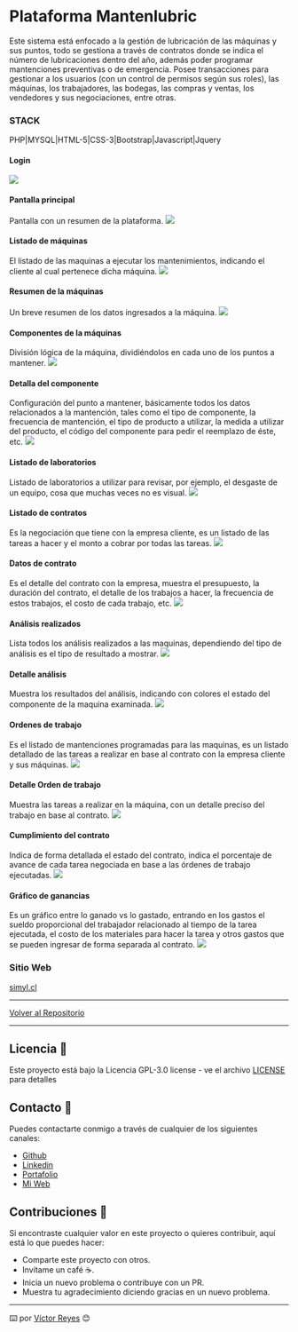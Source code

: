 # Plataforma Mantenlubric
Este sistema está enfocado a la gestión de lubricación de las máquinas y sus puntos, todo se gestiona a través de contratos donde se indica el número de lubricaciones dentro del año, además poder programar mantenciones preventivas o de emergencia. Posee transacciones para gestionar a los usuarios (con un control de permisos según sus roles), las máquinas, los trabajadores, las bodegas, las compras y ventas, los vendedores y sus negociaciones, entre otras.

### STACK
PHP|MYSQL|HTML-5|CSS-3|Bootstrap|Javascript|Jquery

#### Login
<img src='https://raw.githubusercontent.com/tenshi98/Trabajo_Imagenes/main/Plataforma%20Mantenlubric/src/img_1.jpg' />

#### Pantalla principal
Pantalla con un resumen de la plataforma.
<img src='https://raw.githubusercontent.com/tenshi98/Trabajo_Imagenes/main/Plataforma%20Mantenlubric/src/img_2.jpg' />

#### Listado de máquinas
El listado de las maquinas a ejecutar los mantenimientos, indicando el cliente al cual pertenece dicha máquina.
<img src='https://raw.githubusercontent.com/tenshi98/Trabajo_Imagenes/main/Plataforma%20Mantenlubric/src/img_3.jpg' />

#### Resumen de la máquinas
Un breve resumen de los datos ingresados a la máquina.
<img src='https://raw.githubusercontent.com/tenshi98/Trabajo_Imagenes/main/Plataforma%20Mantenlubric/src/img_4.jpg' />

#### Componentes de la máquinas
División lógica de la máquina, dividiéndolos en cada uno de los puntos a mantener.
<img src='https://raw.githubusercontent.com/tenshi98/Trabajo_Imagenes/main/Plataforma%20Mantenlubric/src/img_5.jpg' />

#### Detalla del componente
Configuración del punto a mantener, básicamente todos los datos relacionados a la mantención, tales como el tipo de componente, la frecuencia de mantención, el tipo de producto a utilizar, la medida a utilizar del producto, el código del componente para pedir el reemplazo de éste, etc.
<img src='https://raw.githubusercontent.com/tenshi98/Trabajo_Imagenes/main/Plataforma%20Mantenlubric/src/img_6.jpg' />

#### Listado de laboratorios
Listado de laboratorios a utilizar para revisar, por ejemplo, el desgaste de un equipo, cosa que muchas veces no es visual.
<img src='https://raw.githubusercontent.com/tenshi98/Trabajo_Imagenes/main/Plataforma%20Mantenlubric/src/img_7.jpg' />

#### Listado de contratos
Es la negociación que tiene con la empresa cliente, es un listado de las tareas a hacer y el monto a cobrar por todas las tareas.
<img src='https://raw.githubusercontent.com/tenshi98/Trabajo_Imagenes/main/Plataforma%20Mantenlubric/src/img_8.jpg' />

#### Datos de contrato
Es el detalle del contrato con la empresa, muestra el presupuesto, la duración del contrato, el detalle de los trabajos a hacer, la frecuencia de estos trabajos, el costo de cada trabajo, etc.
<img src='https://raw.githubusercontent.com/tenshi98/Trabajo_Imagenes/main/Plataforma%20Mantenlubric/src/img_9.jpg' />

#### Análisis realizados
Lista todos los análisis realizados a las maquinas, dependiendo del tipo de análisis es el tipo de resultado a mostrar.
<img src='https://raw.githubusercontent.com/tenshi98/Trabajo_Imagenes/main/Plataforma%20Mantenlubric/src/img_10.jpg' />

#### Detalle análisis
Muestra los resultados del análisis, indicando con colores el estado del componente de la maquina examinada.
<img src='https://raw.githubusercontent.com/tenshi98/Trabajo_Imagenes/main/Plataforma%20Mantenlubric/src/img_11.jpg' />

#### Ordenes de trabajo
Es el listado de mantenciones programadas para las maquinas, es un listado detallado de las tareas a realizar en base al contrato con la empresa cliente y sus máquinas.
<img src='https://raw.githubusercontent.com/tenshi98/Trabajo_Imagenes/main/Plataforma%20Mantenlubric/src/img_12.jpg' />

#### Detalle Orden de trabajo
Muestra las tareas a realizar en la máquina, con un detalle preciso del trabajo en base al contrato.
<img src='https://raw.githubusercontent.com/tenshi98/Trabajo_Imagenes/main/Plataforma%20Mantenlubric/src/img_13.jpg' />

#### Cumplimiento del contrato
Indica de forma detallada el estado del contrato, indica el porcentaje de avance de cada tarea negociada en base a las órdenes de trabajo ejecutadas.
<img src='https://raw.githubusercontent.com/tenshi98/Trabajo_Imagenes/main/Plataforma%20Mantenlubric/src/img_14.jpg' />

#### Gráfico de ganancias
Es un gráfico entre lo ganado vs lo gastado, entrando en los gastos el sueldo proporcional del trabajador relacionado al tiempo de la tarea ejecutada, el costo de los materiales para hacer la tarea y otros gastos que se pueden ingresar de forma separada al contrato.
<img src='https://raw.githubusercontent.com/tenshi98/Trabajo_Imagenes/main/Plataforma%20Mantenlubric/src/img_15.jpg' />

### Sitio Web
[simyl.cl](https://www.simyl.cl/)

---

[Volver al Repositorio](https://github.com/tenshi98/Trabajo_Imagenes/)

---

## Licencia 📄
Este proyecto está bajo la Licencia GPL-3.0 license - ve el archivo [LICENSE](LICENSE) para detalles

## Contacto 📖
Puedes contactarte conmigo a través de cualquier de los siguientes canales:
- [Github](https://github.com/tenshi98)
- [Linkedin](https://www.linkedin.com/in/victor-reyes-galvez/)
- [Portafolio](https://tenshi98.github.io/portafolio/)
- [Mi Web](https://web.digitalcreations.cl/)

## Contribuciones 🎁
Si encontraste cualquier valor en este proyecto o quieres contribuir, aquí está lo que puedes hacer:

- Comparte este proyecto con otros.
- Invítame un café ☕.
- Inicia un nuevo problema o contribuye con un PR.
- Muestra tu agradecimiento diciendo gracias en un nuevo problema.

---

⌨️ por [Víctor Reyes](https://github.com/tenshi98) 😊